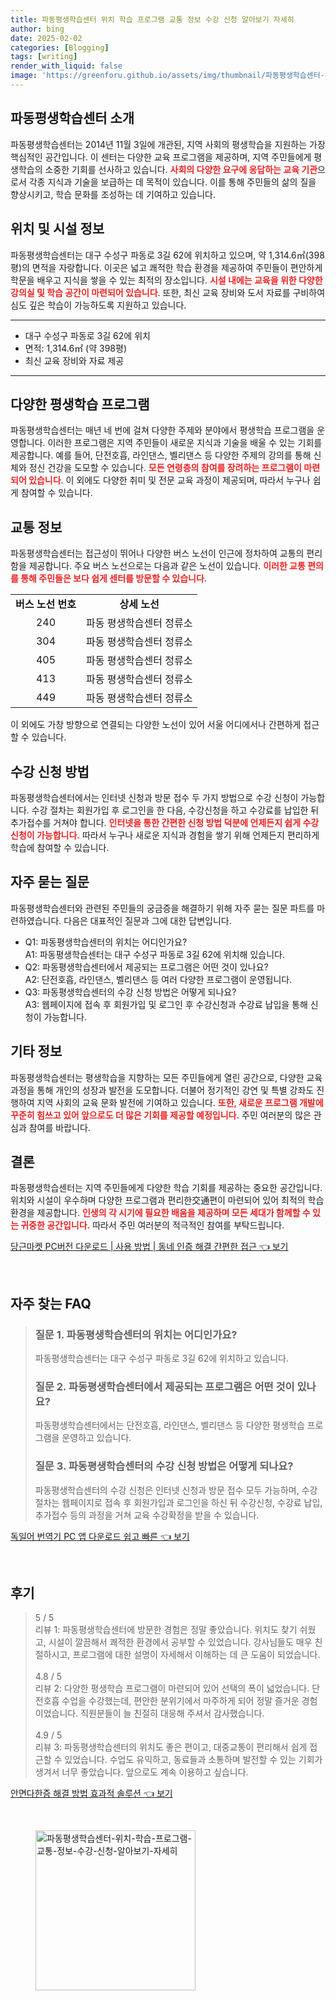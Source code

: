 ```yaml
---
title: 파동평생학습센터 위치 학습 프로그램 교통 정보 수강 신청 알아보기 자세히
author: bing
date: 2025-02-02
categories: [Blogging]
tags: [writing]
render_with_liquid: false
image: 'https://greenforu.github.io/assets/img/thumbnail/파동평생학습센터-위치-학습-프로그램-교통-정보-수강-신청-알아보기-자세히.webp'
---
```



<h2 id='파동평생학습센터_소개'>파동평생학습센터 소개</h2>

<p>파동평생학습센터는 2014년 11월 3일에 개관된, 지역 사회의 평생학습을 지원하는 가장 핵심적인 공간입니다. 이 센터는 다양한 교육 프로그램을 제공하며, 지역 주민들에게 평생학습의 소중한 기회를 선사하고 있습니다. <b><span style="color: #ee2323;">사회의 다양한 요구에 응답하는 교육 기관</span></b>으로서 각종 지식과 기술을 보급하는 데 목적이 있습니다. 이를 통해 주민들의 삶의 질을 향상시키고, 학습 문화를 조성하는 데 기여하고 있습니다.</p>

<h2 id='위치_및_시설_정보'>위치 및 시설 정보</h2>

<p>파동평생학습센터는 대구 수성구 파동로 3길 62에 위치하고 있으며, 약 1,314.6㎡(398평)의 면적을 자랑합니다. 이곳은 넓고 쾌적한 학습 환경을 제공하여 주민들이 편안하게 학문을 배우고 지식을 쌓을 수 있는 최적의 장소입니다. <b><span style="color: #ee2323;">시설 내에는 교육을 위한 다양한 강의실 및 학습 공간이 마련되어 있습니다</span></b>. 또한, 최신 교육 장비와 도서 자료를 구비하여 심도 깊은 학습이 가능하도록 지원하고 있습니다.</p>

<hr />

<ul>
    <li>대구 수성구 파동로 3길 62에 위치</li>
    <li>면적: 1,314.6㎡ (약 398평)</li>
    <li>최신 교육 장비와 자료 제공</li>
</ul>

<hr />

<h2 id='다양한_평생학습_프로그램'>다양한 평생학습 프로그램</h2>

<p>파동평생학습센터는 매년 네 번에 걸쳐 다양한 주제와 분야에서 평생학습 프로그램을 운영합니다. 이러한 프로그램은 지역 주민들이 새로운 지식과 기술을 배울 수 있는 기회를 제공합니다. 예를 들어, 단전호흡, 라인댄스, 벨리댄스 등 다양한 주제의 강의를 통해 신체와 정신 건강을 도모할 수 있습니다. <b><span style="color: #ee2323;">모든 연령층의 참여를 장려하는 프로그램이 마련되어 있습니다</span></b>. 이 외에도 다양한 취미 및 전문 교육 과정이 제공되며, 따라서 누구나 쉽게 참여할 수 있습니다.</p>

<h2 id='교통_정보'>교통 정보</h2>

<p>파동평생학습센터는 접근성이 뛰어나 다양한 버스 노선이 인근에 정차하여 교통의 편리함을 제공합니다. 주요 버스 노선으로는 다음과 같은 노선이 있습니다. <b><span style="color: #ee2323;">이러한 교통 편의를 통해 주민들은 보다 쉽게 센터를 방문할 수 있습니다</span></b>.</p>

<table>
    <tr>
        <td style="text-align: center; height: 17px;"><b>버스 노선 번호</b></td>
        <td style="text-align: center; height: 17px;"><b>상세 노선</b></td>
    </tr>
    <tr>
        <td style="text-align: center; height: 17px;">240</td>
        <td style="text-align: center; height: 17px;">파동 평생학습센터 정류소</td>
    </tr>
    <tr>
        <td style="text-align: center; height: 17px;">304</td>
        <td style="text-align: center; height: 17px;">파동 평생학습센터 정류소</td>
    </tr>
    <tr>
        <td style="text-align: center; height: 17px;">405</td>
        <td style="text-align: center; height: 17px;">파동 평생학습센터 정류소</td>
    </tr>
    <tr>
        <td style="text-align: center; height: 17px;">413</td>
        <td style="text-align: center; height: 17px;">파동 평생학습센터 정류소</td>
    </tr>
    <tr>
        <td style="text-align: center; height: 17px;">449</td>
        <td style="text-align: center; height: 17px;">파동 평생학습센터 정류소</td>
    </tr>
</table>

<p>이 외에도 가창 방향으로 연결되는 다양한 노선이 있어 서울 어디에서나 간편하게 접근할 수 있습니다.</p>

<h2 id='수강_신청_방법'>수강 신청 방법</h2>

<p>파동평생학습센터에서는 인터넷 신청과 방문 접수 두 가지 방법으로 수강 신청이 가능합니다. 수강 절차는 회원가입 후 로그인을 한 다음, 수강신청을 하고 수강료를 납입한 뒤 추가접수를 거쳐야 합니다. <b><span style="color: #ee2323;">인터넷을 통한 간편한 신청 방법 덕분에 언제든지 쉽게 수강신청이 가능합니다.</span></b> 따라서 누구나 새로운 지식과 경험을 쌓기 위해 언제든지 편리하게 학습에 참여할 수 있습니다.</p>

<h2 id='자주_묻는_질문'>자주 묻는 질문</h2>

<p>파동평생학습센터와 관련된 주민들의 궁금증을 해결하기 위해 자주 묻는 질문 파트를 마련하였습니다. 다음은 대표적인 질문과 그에 대한 답변입니다.</p>

<ul>
    <li>Q1: 파동평생학습센터의 위치는 어디인가요? <br> A1: 파동평생학습센터는 대구 수성구 파동로 3길 62에 위치해 있습니다.</li>
    <li>Q2: 파동평생학습센터에서 제공되는 프로그램은 어떤 것이 있나요? <br> A2: 단전호흡, 라인댄스, 벨리댄스 등 여러 다양한 프로그램이 운영됩니다.</li>
    <li>Q3: 파동평생학습센터의 수강 신청 방법은 어떻게 되나요? <br> A3: 웹페이지에 접속 후 회원가입 및 로그인 후 수강신청과 수강료 납입을 통해 신청이 가능합니다.</li>
</ul>

<h2 id='기타_정보'>기타 정보</h2>

<p>파동평생학습센터는 평생학습을 지향하는 모든 주민들에게 열린 공간으로, 다양한 교육 과정을 통해 개인의 성장과 발전을 도모합니다. 더불어 정기적인 강연 및 특별 강좌도 진행하여 지역 사회의 교육 문화 발전에 기여하고 있습니다. <b><span style="color: #ee2323;">또한, 새로운 프로그램 개발에 꾸준히 힘쓰고 있어 앞으로도 더 많은 기회를 제공할 예정입니다.</span></b> 주민 여러분의 많은 관심과 참여를 바랍니다.</p>

<h2 id='결론'>결론</h2>

<p>파동평생학습센터는 지역 주민들에게 다양한 학습 기회를 제공하는 중요한 공간입니다. 위치와 시설이 우수하며 다양한 프로그램과 편리한交通편이 마련되어 있어 최적의 학습 환경을 제공합니다. <b><span style="color: #ee2323;">인생의 각 시기에 필요한 배움을 제공하며 모든 세대가 함께할 수 있는 귀중한 공간입니다.</span></b> 따라서 주민 여러분의 적극적인 참여를 부탁드립니다.</p>


<p><a class="click-button" title="당근마켓 PC버전 다운로드 | 사용 방법 | 동네 인증 해결 간편한 접근" href="https://greenforu.github.io/posts/%EB%8B%B9%EA%B7%BC%EB%A7%88%EC%BC%93-PC%EB%B2%84%EC%A0%84-%EB%8B%A4%EC%9A%B4%EB%A1%9C%EB%93%9C-%EC%82%AC%EC%9A%A9-%EB%B0%A9%EB%B2%95-%EB%8F%99%EB%84%A4-%EC%9D%B8%EC%A6%9D-%ED%95%B4%EA%B2%B0-%EA%B0%84%ED%8E%B8%ED%95%9C-%EC%A0%91%EA%B7%BC/" rel="dofollow">당근마켓 PC버전 다운로드 | 사용 방법 | 동네 인증 해결 간편한 접근 👈 보기</a></p><br>
<h2 id='자주_찾는_FAQ'>자주 찾는 FAQ</h2>
<div itemscope="" itemtype="https://schema.org/FAQPage"> 
<blockquote> 
<div itemscope="" itemprop="mainEntity" itemtype="https://schema.org/Question"> 
<h3 itemprop="name">질문 1. 파동평생학습센터의 위치는 어디인가요?</h3> 
<div itemscope="" itemprop="acceptedAnswer" itemtype="https://schema.org/Answer"> 
<span itemprop="text"> 
<p>파동평생학습센터는 대구 수성구 파동로 3길 62에 위치하고 있습니다.</p> 
</span> 
</div> 
</div> 

<div itemscope="" itemprop="mainEntity" itemtype="https://schema.org/Question"> 
<h3 itemprop="name">질문 2. 파동평생학습센터에서 제공되는 프로그램은 어떤 것이 있나요?</h3> 
<div itemscope="" itemprop="acceptedAnswer" itemtype="https://schema.org/Answer"> 
<span itemprop="text"> 
<p>파동평생학습센터에서는 단전호흡, 라인댄스, 벨리댄스 등 다양한 평생학습 프로그램을 운영하고 있습니다.</p> 
</span> 
</div> 
</div> 

<div itemscope="" itemprop="mainEntity" itemtype="https://schema.org/Question"> 
<h3 itemprop="name">질문 3. 파동평생학습센터의 수강 신청 방법은 어떻게 되나요?</h3> 
<div itemscope="" itemprop="acceptedAnswer" itemtype="https://schema.org/Answer"> 
<span itemprop="text"> 
<p>파동평생학습센터의 수강 신청은 인터넷 신청과 방문 접수 모두 가능하며, 수강절차는 웹페이지로 접속 후 회원가입과 로그인을 하신 뒤 수강신청, 수강료 납입, 추가접수 등의 과정을 거쳐 교육 수강확정을 받을 수 있습니다.</p> 
</span> 
</div> 
</div> 
</blockquote> 
</div>
<p><a class="click-button" title="독일어 번역기 PC 앱 다운로드 쉽고 빠른" href="https://greenforu.github.io/posts/%EB%8F%85%EC%9D%BC%EC%96%B4-%EB%B2%88%EC%97%AD%EA%B8%B0-PC-%EC%95%B1-%EB%8B%A4%EC%9A%B4%EB%A1%9C%EB%93%9C-%EC%89%BD%EA%B3%A0-%EB%B9%A0%EB%A5%B8/" rel="dofollow">독일어 번역기 PC 앱 다운로드 쉽고 빠른 👈 보기</a></p><br>
<h2 id='후기'>후기</h2>
<div itemscope itemtype="https://schema.org/Product">
  <blockquote>
  <div itemprop="review" itemscope itemtype="https://schema.org/Review">
      <div itemprop="reviewRating" itemscope itemtype="https://schema.org/Rating"> <span itemprop="ratingValue">5</span> / <span itemprop="bestRating">5</span> </div>
      <span itemprop="reviewBody">리뷰 1: 파동평생학습센터에 방문한 경험은 정말 좋았습니다. 위치도 찾기 쉬웠고, 시설이 깔끔해서 쾌적한 환경에서 공부할 수 있었습니다. 강사님들도 매우 친절하시고, 프로그램에 대한 설명이 자세해서 이해하는 데 큰 도움이 되었습니다.</span>
  </div>
  <br>
  <div itemprop="review" itemscope itemtype="https://schema.org/Review">
      <div itemprop="reviewRating" itemscope itemtype="https://schema.org/Rating"> <span itemprop="ratingValue">4.8</span> / <span itemprop="bestRating">5</span> </div>
      <span itemprop="reviewBody">리뷰 2: 다양한 평생학습 프로그램이 마련되어 있어 선택의 폭이 넓었습니다. 단전호흡 수업을 수강했는데, 편안한 분위기에서 마주하게 되어 정말 즐거운 경험이었습니다. 직원분들이 늘 친절히 대응해 주셔서 감사했습니다.</span>
  </div>
  <br>
  <div itemprop="review" itemscope itemtype="https://schema.org/Review">
      <div itemprop="reviewRating" itemscope itemtype="https://schema.org/Rating"> <span itemprop="ratingValue">4.9</span> / <span itemprop="bestRating">5</span> </div>
      <span itemprop="reviewBody">리뷰 3: 파동평생학습센터의 위치도 좋은 편이고, 대중교통이 편리해서 쉽게 접근할 수 있었습니다. 수업도 유익하고, 동료들과 소통하며 발전할 수 있는 기회가 생겨서 너무 좋았습니다. 앞으로도 계속 이용하고 싶습니다.</span>
  </div>
  </blockquote>
</div>
<p><a class="click-button" title="안면다한증 해결 방법 효과적 솔루션" href="https://greenforu.github.io/posts/%EC%95%88%EB%A9%B4%EB%8B%A4%ED%95%9C%EC%A6%9D-%ED%95%B4%EA%B2%B0-%EB%B0%A9%EB%B2%95-%ED%9A%A8%EA%B3%BC%EC%A0%81-%EC%86%94%EB%A3%A8%EC%85%98/" rel="dofollow">안면다한증 해결 방법 효과적 솔루션 👈 보기</a></p><br>
<figure class="image"><img src="https://greenforu.github.io/assets/img/thumbnail/파동평생학습센터-위치-학습-프로그램-교통-정보-수강-신청-알아보기-자세히.webp" alt="파동평생학습센터-위치-학습-프로그램-교통-정보-수강-신청-알아보기-자세히" width="256" height="256"></figure>